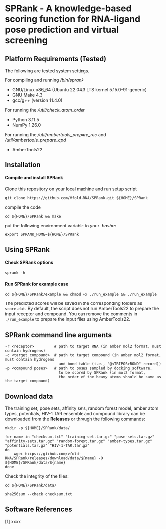 # SPRank - A knowledge-based scoring function for RNA-ligand pose prediction and virtual screening

## Platform Requirements (Tested)
The following are tested system settings.

For compiling and running */bin/sprank*
* GNU/Linux x86_64 (Ubuntu 22.04.3 LTS kernel 5.15.0-91-generic)
* GNU Make 4.3
* gcc/g++ (version 11.4.0)

For running the */util/check_atom_order*
* Python 3.11.5
* NumPy 1.26.0

For running the */util/ambertools_prepare_rec* and */util/ambertools_prepare_cpd*
* AmberTools22

## Installation

#### Compile and install SPRank
Clone this repository on your local machine and run setup script
```
git clone https://github.com/Vfold-RNA/SPRank.git ${HOME}/SPRank
```
compile the code
```
cd ${HOME}/SPRank && make
```
put the following environment variable to your *.bashrc*
```
export SPRANK_HOME=${HOME}/SPRank
```

## Using SPRank

#### Check SPRank options
```
sprank -h
```

#### Run SPRank for example case
```
cd ${HOME}/SPRank/example && chmod +x ./run_example && ./run_example
```
The predicted scores will be saved in the corresponding folders as `score.dat`.
By default, the script does not run AmberTools22 to prepare the input receptor and compound.
You can remove the comments in `./run_example` to prepare the input files using AmberTools22.


## SPRank command line arguments
```
-r <receptor>         # path to target RNA (in amber mol2 format, must contain hydrogens)
-c <target compound>  # path to target compound (in amber mol2 format, must contain hydrogens 
                        and bond table (i.e., "@<TRIPOS>BOND" record))
-p <compound poses>   # path to poses sampled by docking software,
                        to be scored by SPRank (in mol2 format,
                        the order of the heavy atoms should be same as the target compound)
```

## Download data
The training set, pose sets, affinity sets, random forest model, amber atom types, potentials, 
HIV-1 TAR ensemble and compound library can be downloaded from the **Releases** or through the following commands:
```
mkdir -p ${HOME}/SPRank/data/
```
```
for name in "checksum.txt" "training-set.tar.gz" "pose-sets.tar.gz" "affinity-sets.tar.gz" "random-forest.tar.gz" "amber-types.tar.gz" "potentials.tar.gz" "HIV-1-TAR.tar.gz"
do
    wget https://github.com/Vfold-RNA/SPRank/releases/download/data/${name} -O ${HOME}/SPRank/data/${name}
done
```
Check the integrity of the files:
```
cd ${HOME}/SPRank/data/
```
```
sha256sum --check checksum.txt
```

## Software References

[1] xxxx
